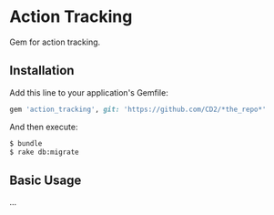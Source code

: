 # Action Tracking
Gem for action tracking.

## Installation
Add this line to your application's Gemfile:

```ruby
gem 'action_tracking', git: 'https://github.com/CD2/*the_repo*'
```

And then execute:
```bash
$ bundle
$ rake db:migrate
```

## Basic Usage

...
